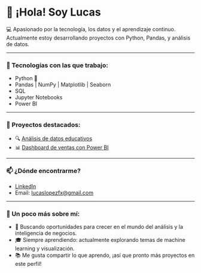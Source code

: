 # 👋 ¡Hola! Soy Lucas

💻 Apasionado por la tecnología, los datos y el aprendizaje continuo.  
Actualmente estoy desarrollando proyectos con Python, Pandas, y análisis de datos.

---

### 🚀 Tecnologías con las que trabajo:

- Python 🐍
- Pandas | NumPy | Matplotlib | Seaborn
- SQL
- Jupyter Notebooks
- Power BI

---

### 📂 Proyectos destacados:

- 🔍 [Análisis de datos educativos](https://github.com/LucasLopezC/Analisis-Exploratorio)
- 📊 [Dashboard de ventas con Power BI]()

---

### 📫 ¿Dónde encontrarme?

- [LinkedIn](www.linkedin.com/in/lucaslopezcoluchi)
- Email: lucaslopezfx@gmail.com

---

### 🎯 Un poco más sobre mí:

- 🚀 Buscando oportunidades para crecer en el mundo del análisis y la inteligencia de negocios.
- 🎓 Siempre aprendiendo: actualmente explorando temas de machine learning y visualización.
- 📚 Me gusta compartir lo que aprendo, ¡así que pronto más proyectos en este perfil!

